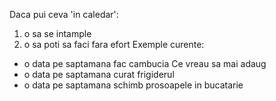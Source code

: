 Daca pui ceva 'in caledar':
1. o sa se intample
2. o sa poti sa faci fara efort
Exemple curente: 
- o data pe saptamana fac cambucia
Ce vreau sa mai adaug
- o data pe saptamana curat frigiderul
- o data pe saptamana schimb prosoapele in bucatarie